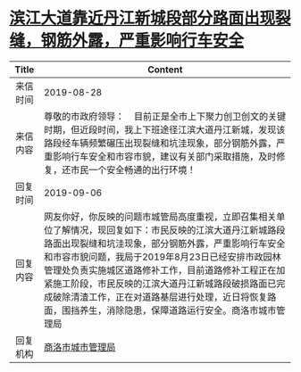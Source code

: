 # <a href="http://www.shangluo.gov.cn/zmhd/ldxxxx.jsp?urltype=leadermail.LeaderMailContentUrl&wbtreeid=1112&leadermailid=5420">滨江大道靠近丹江新城段部分路面出现裂缝，钢筋外露，严重影响行车安全</a>
| Title |                                                                                                           Content                                                                                                           |
|:-----:|-----------------------------------------------------------------------------------------------------------------------------------------------------------------------------------------------------------------------------|
| 来信时间  | 2019-08-28                                                                                                                                                                                                                  |
| 来信内容  | 尊敬的市政府领导：    目前正是全市上下聚力创卫创文的关键时期，但近段时间，我上下班途径江滨大道丹江新城，发现该路段经车辆频繁碾压出现裂缝和坑洼现象，部分钢筋外露，严重影响行车安全和市容市貌，建议有关部门采取措施，及时修复，还市民一个安全畅通的出行环境！                                                                                            |
| 回复时间  | 2019-09-06                                                                                                                                                                                                                  |
| 回复内容  | 网友你好，你反映的问题市城管局高度重视，立即召集相关单位了解情况，现回复如下：市民反映的江滨大道丹江新城路段路面出现裂缝和坑洼现象，部分钢筋外露，严重影响行车安全和市容市貌问题，我局于2019年8月23日已经安排市政园林管理处负责实施城区道路修补工作，目前道路修补工程正在加紧施工阶段，市民反映的江滨大道丹江新城路段破损路面已完成破除清渣工作，正在对道路基层进行处理，近日将恢复路面，围挡养生，消除隐患，保障道路运行安全。商洛市城市管理局 |
| 回复机构  | <a href="../../categories/agencies/商洛市城市管理局.md">商洛市城市管理局</a>                                                                                                                                                                |